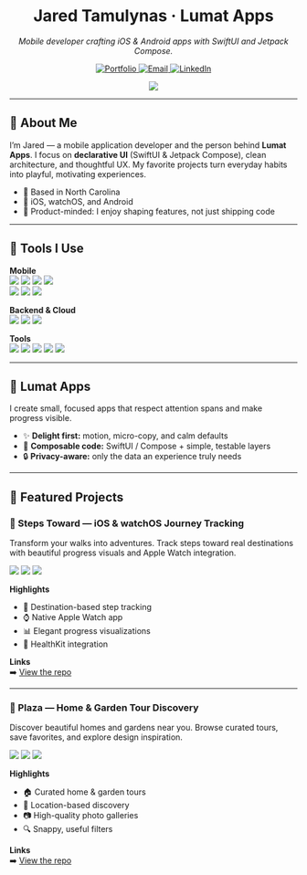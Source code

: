 <!--
README • Jared Tamulynas / Lumat Apps
-->

<h1 align="center">Jared Tamulynas · Lumat Apps</h1>
<p align="center">
  <em>Mobile developer crafting iOS & Android apps with SwiftUI and Jetpack Compose.</em>
</p>

<p align="center">
  <a href="https://lumatapps.github.io/">
    <img alt="Portfolio" src="https://img.shields.io/badge/Portfolio-lumatapps.github.io-111?style=for-the-badge">
  </a>
  <a href="mailto:lumat.apps@gmail.com">
    <img alt="Email" src="https://img.shields.io/badge/Email-lumat.apps%40gmail.com-EA4335?style=for-the-badge&logo=gmail&logoColor=white">
  </a>
  <a href="https://www.linkedin.com/in/jaredtamulynas/">
    <img alt="LinkedIn" src="https://img.shields.io/badge/LinkedIn-Jared%20Tamulynas-0A66C2?style=for-the-badge&logo=linkedin&logoColor=white">
  </a>
</p>

<p align="center">
  <a href="https://github.com/lumatApps">
    <img src="https://readme-typing-svg.herokuapp.com/?lines=iOS%20%26%20Android%20Developer;SwiftUI%20%26%20Jetpack%20Compose;HealthKit%20%26%20Maps;Clean%2C%20delightful%20UX&font=Fira%20Code&center=true&width=520&height=45&duration=3800&pause=900">
  </a>
</p>

---

## 👋 About Me
I’m Jared — a mobile application developer and the person behind **Lumat Apps**. I focus on **declarative UI** (SwiftUI & Jetpack Compose), clean architecture, and thoughtful UX. My favorite projects turn everyday habits into playful, motivating experiences.

- 📍 Based in North Carolina  
- 📱 iOS, watchOS, and Android  
- 🧭 Product-minded: I enjoy shaping features, not just shipping code

---

## 🧰 Tools I Use
**Mobile**  
<img src="https://img.shields.io/badge/Swift-orange?logo=swift"> <img src="https://img.shields.io/badge/SwiftUI-02569B"> <img src="https://img.shields.io/badge/Swift%20Data-4B8BBE"> <img src="https://img.shields.io/badge/HealthKit-00C389">  
<img src="https://img.shields.io/badge/Kotlin-7F52FF?logo=kotlin&logoColor=white"> <img src="https://img.shields.io/badge/Jetpack%20Compose-4285F4"> <img src="https://img.shields.io/badge/Room-3DDC84?logo=android&logoColor=white">

**Backend & Cloud**  
<img src="https://img.shields.io/badge/Firebase-FFCA28?logo=firebase&logoColor=black"> <img src="https://img.shields.io/badge/Google%20Cloud-4285F4?logo=googlecloud&logoColor=white"> <img src="https://img.shields.io/badge/REST-111">

**Tools**  
<img src="https://img.shields.io/badge/Xcode-147EFB?logo=xcode&logoColor=white"> <img src="https://img.shields.io/badge/Android%20Studio-3DDC84?logo=androidstudio&logoColor=white"> <img src="https://img.shields.io/badge/Git-111?logo=git"> <img src="https://img.shields.io/badge/App%20Store%20Connect-0A84FF"> <img src="https://img.shields.io/badge/Google%20Play%20Console-34A853">

---

## 🧭 Lumat Apps
I create small, focused apps that respect attention spans and make progress visible.

- ✨ **Delight first:** motion, micro-copy, and calm defaults  
- 🧩 **Composable code:** SwiftUI / Compose + simple, testable layers  
- 🔒 **Privacy-aware:** only the data an experience truly needs

---

## 🎯 Featured Projects

### 📱 Steps Toward — iOS & watchOS Journey Tracking
Transform your walks into adventures. Track steps toward real destinations with beautiful progress visuals and Apple Watch integration.

<img src="https://img.shields.io/badge/SwiftUI-iOS-0A84FF?style=flat"> <img src="https://img.shields.io/badge/watchOS-Compatible-FF2D55?style=flat"> <img src="https://img.shields.io/badge/HealthKit-Integrated-00C389?style=flat">

**Highlights**
- 🎯 Destination-based step tracking
- ⌚ Native Apple Watch app
- 📊 Elegant progress visualizations
- 💪 HealthKit integration

**Links**  
➡️ <a href="https://github.com/lumatApps/steps-toward">View the repo</a>  
<!-- TODO: Add App Store / promo video / screenshot gallery if available -->

---

### 🏡 Plaza — Home & Garden Tour Discovery
Discover beautiful homes and gardens near you. Browse curated tours, save favorites, and explore design inspiration.

<img src="https://img.shields.io/badge/SwiftUI-iOS-0A84FF?style=flat"> <img src="https://img.shields.io/badge/MapKit-Integrated-F39C12?style=flat"> <img src="https://img.shields.io/badge/Firebase-Backend-FFCA28?style=flat">

**Highlights**
- 🏠 Curated home & garden tours
- 📍 Location-based discovery
- 📷 High-quality photo galleries
- 🔍 Snappy, useful filters

**Links**  
➡️ <a href="https://github.com/lumatApps/plaza">View the repo</a>  
<!-- TODO: Add demo GIF and sample data screenshots -->


<!--
Extras (optional):
- Add GIFs/screens under each project for quick visual context.
- Pin key repos on your profile (Steps Toward, Plaza).
- If you use CI/CD or Fastlane, add a short note under Tools.
-->
